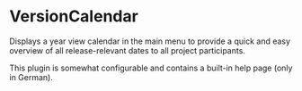 VersionCalendar
===============

Displays a year view calendar in the main menu to provide a quick and easy overview of all release-relevant dates to all project participants.

This plugin is somewhat configurable and contains a built-in help page (only in German).
